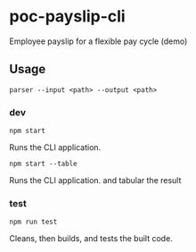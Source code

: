 # poc-payslip-cli
Employee payslip for a flexible pay cycle (demo)
## Usage

`parser --input <path> --output <path>`

### **dev**

`npm start`

Runs the CLI application.

`npm start --table`

Runs the CLI application. and tabular the result

### **test**

`npm run test`

Cleans, then builds, and tests the built code.
